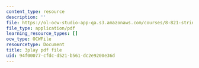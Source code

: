 ```yaml
---
content_type: resource
description: ''
file: https://ol-ocw-studio-app-qa.s3.amazonaws.com/courses/8-821-string-theory-and-holographic-duality-fall-2014/94f00077cfdcd521b561dc2e9200e36d_raP-0nqnF_A.pdf
file_type: application/pdf
learning_resource_types: []
ocw_type: OCWFile
resourcetype: Document
title: 3play pdf file
uid: 94f00077-cfdc-d521-b561-dc2e9200e36d
---
```

